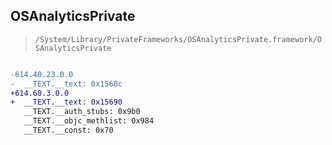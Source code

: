 ## OSAnalyticsPrivate

> `/System/Library/PrivateFrameworks/OSAnalyticsPrivate.framework/OSAnalyticsPrivate`

```diff

-614.40.23.0.0
-  __TEXT.__text: 0x1568c
+614.60.3.0.0
+  __TEXT.__text: 0x15690
   __TEXT.__auth_stubs: 0x9b0
   __TEXT.__objc_methlist: 0x984
   __TEXT.__const: 0x70

```
